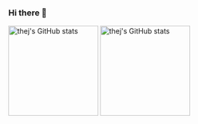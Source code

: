 ### Hi there 👋

<p>
  <img height="180em" src="https://github-readme-stats-git-masterrstaa-rickstaa.vercel.app/api?username=thej&show_icons=true&include_all_commits=true&count_private=true&theme=radical&role=OWNER,ORGANIZATION_MEMBER,COLLABORATOR" alt="thej's GitHub stats" />
  <img height="180em" src="https://github-readme-stats-git-masterrstaa-rickstaa.vercel.app/api/top-langs/?username=thej&show_icons=true&layout=compact&theme=radical" alt="thej's GitHub stats" />
</p>

<!--
**thej/thej** is a ✨ _special_ ✨ repository because its `README.md` (this file) appears on your GitHub profile.

Here are some ideas to get you started:

- 🔭 I’m currently working on ...
- 🌱 I’m currently learning ...
- 👯 I’m looking to collaborate on ...
- 🤔 I’m looking for help with ...
- 💬 Ask me about ...
- 📫 How to reach me: ...
- 😄 Pronouns: ...
- ⚡ Fun fact: ...
-->

